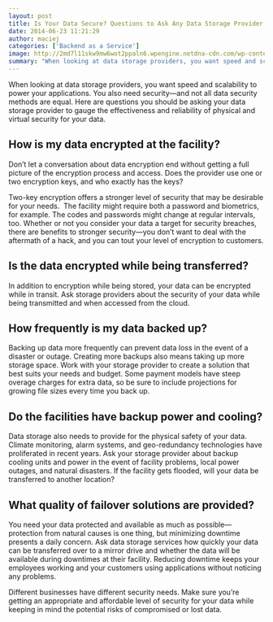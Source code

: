 ```yaml
---
layout: post
title: Is Your Data Secure? Questions to Ask Any Data Storage Provider
date: 2014-06-23 11:21:29
author: maciej
categories: ['Backend as a Service']
image: http://2md7l11skw9mw6wot2ppaln6.wpengine.netdna-cdn.com/wp-content/uploads/2014/06/Data_Security.png
summary: "When looking at data storage providers, you want speed and scalability to power your applications. You also need security—and not all data security methods are equal. Here are questions you should be asking your data storage provider to gauge the effectiveness and reliability of physical and virtual security for your data."
---
```

When looking at data storage providers, you want speed and scalability to power your applications. You also need security—and not all data security methods are equal. Here are questions you should be asking your data storage provider to gauge the effectiveness and reliability of physical and virtual security for your data.<!--more-->
<h2><b>How is my data encrypted at the facility?</b></h2>
Don’t let a conversation about data encryption end without getting a full picture of the encryption process and access. Does the provider use one or two encryption keys, and who exactly has the keys?

Two-key encryption offers a stronger level of security that may be desirable for your needs.  The facility might require both a password and biometrics, for example. The codes and passwords might change at regular intervals, too. Whether or not you consider your data a target for security breaches, there are benefits to stronger security—you don’t want to deal with the aftermath of a hack, and you can tout your level of encryption to customers.
<h2><b>Is the data encrypted while being transferred?</b></h2>
In addition to encryption while being stored, your data can be encrypted while in transit. Ask storage providers about the security of your data while being transmitted and when accessed from the cloud.
<h2><b>How frequently is my data backed up?</b></h2>
Backing up data more frequently can prevent data loss in the event of a disaster or outage. Creating more backups also means taking up more storage space. Work with your storage provider to create a solution that best suits your needs and budget. Some payment models have steep overage charges for extra data, so be sure to include projections for growing file sizes every time you back up.
<h2><b>Do the facilities have backup power and cooling?</b></h2>
Data storage also needs to provide for the physical safety of your data. Climate monitoring, alarm systems, and geo-redundancy technologies have proliferated in recent years. Ask your storage provider about backup cooling units and power in the event of facility problems, local power outages, and natural disasters. If the facility gets flooded, will your data be transferred to another location?
<h2><b>What quality of failover solutions are provided?</b></h2>
You need your data protected and available as much as possible—protection from natural causes is one thing, but minimizing downtime presents a daily concern. Ask data storage services how quickly your data can be transferred over to a mirror drive and whether the data will be available during downtimes at their facility. Reducing downtime keeps your employees working and your customers using applications without noticing any problems.

Different businesses have different security needs. Make sure you’re getting an appropriate and affordable level of security for your data while keeping in mind the potential risks of compromised or lost data.